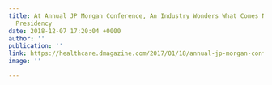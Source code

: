 ```yaml
---
title: At Annual JP Morgan Conference, An Industry Wonders What Comes Next in a Trump
  Presidency
date: 2018-12-07 17:20:04 +0000
author: ''
publication: ''
link: https://healthcare.dmagazine.com/2017/01/18/annual-jp-morgan-conference-discusses-new-administration-expectations/
image: ''

---
```

